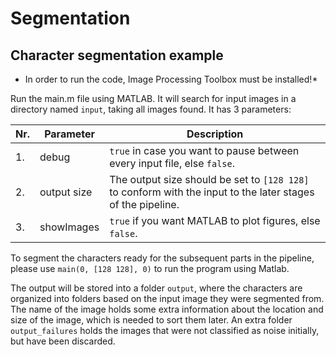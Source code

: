 # Segmentation
## Character segmentation example
* In order to run the code, Image Processing Toolbox must be installed!*

Run the main.m file using MATLAB. It will search for input images in a directory named `input`, taking all images found.
It has 3 parameters:

Nr. |Parameter          |Description|
--- | ---               | ---|
1.  | debug             | `true` in case you want to pause between every input file, else `false`.|
2.  | output size       | The output size should be set to `[128 128]` to conform with the input to the later stages of the pipeline.|
3.  | showImages        | `true` if you want MATLAB to plot figures, else `false`.|

To segment the characters ready for the subsequent parts in the pipeline, please use `main(0, [128 128], 0)` to run the 
program using Matlab.

The output will be stored into a folder `output`, where the characters are organized into folders based on the input 
image they were segmented from. The name of the image holds some extra information about the location and size of the 
image, which is needed to sort them later. An extra folder `output_failures` holds the images that were not classified 
as noise initially, but have been discarded.

